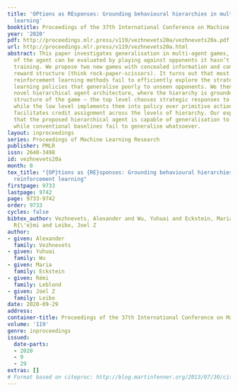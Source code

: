 ```yaml
---
title: 'OPtions as REsponses: Grounding behavioural hierarchies in multi-agent reinforcement
  learning'
booktitle: Proceedings of the 37th International Conference on Machine Learning
year: '2020'
pdf: http://proceedings.mlr.press/v119/vezhnevets20a/vezhnevets20a.pdf
url: http://proceedings.mlr.press/v119/vezhnevets20a.html
abstract: This paper investigates generalisation in multi-agent games, where the generality
  of the agent can be evaluated by playing against opponents it hasn’t seen during
  training. We propose two new games with concealed information and complex, non-transitive
  reward structure (think rock-paper-scissors). It turns out that most current deep
  reinforcement learning methods fail to efficiently explore the strategy space, thus
  learning policies that generalise poorly to unseen opponents. We then propose a
  novel hierarchical agent architecture, where the hierarchy is grounded in the game-theoretic
  structure of the game – the top level chooses strategic responses to opponents,
  while the low level implements them into policy over primitive actions. This grounding
  facilitates credit assignment across the levels of hierarchy. Our experiments show
  that the proposed hierarchical agent is capable of generalisation to unseen opponents,
  while conventional baselines fail to generalise whatsoever.
layout: inproceedings
series: Proceedings of Machine Learning Research
publisher: PMLR
issn: 2640-3498
id: vezhnevets20a
month: 0
tex_title: "{OP}tions as {RE}sponses: Grounding behavioural hierarchies in multi-agent
  reinforcement learning"
firstpage: 9733
lastpage: 9742
page: 9733-9742
order: 9733
cycles: false
bibtex_author: Vezhnevets, Alexander and Wu, Yuhuai and Eckstein, Maria and Leblond,
  R{\'e}mi and Leibo, Joel Z
author:
- given: Alexander
  family: Vezhnevets
- given: Yuhuai
  family: Wu
- given: Maria
  family: Eckstein
- given: Rémi
  family: Leblond
- given: Joel Z
  family: Leibo
date: 2020-09-29
address: 
container-title: Proceedings of the 37th International Conference on Machine Learning
volume: '119'
genre: inproceedings
issued:
  date-parts:
  - 2020
  - 9
  - 29
extras: []
# Format based on citeproc: http://blog.martinfenner.org/2013/07/30/citeproc-yaml-for-bibliographies/
---
```

